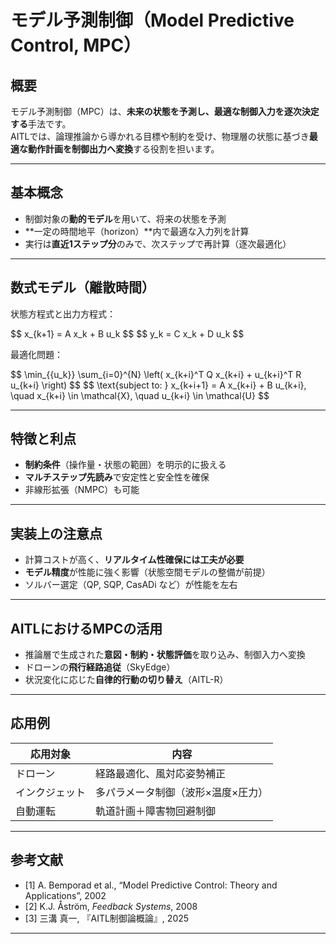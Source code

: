 
# モデル予測制御（Model Predictive Control, MPC）

## 概要

モデル予測制御（MPC）は、**未来の状態を予測し、最適な制御入力を逐次決定する**手法です。  
AITLでは、論理推論から導かれる目標や制約を受け、物理層の状態に基づき**最適な動作計画を制御出力へ変換**する役割を担います。

---

## 基本概念

- 制御対象の**動的モデル**を用いて、将来の状態を予測
- **一定の時間地平（horizon）**内で最適な入力列を計算
- 実行は**直近1ステップ分**のみで、次ステップで再計算（逐次最適化）

---

## 数式モデル（離散時間）

状態方程式と出力方程式：

\$$
x_{k+1} = A x_k + B u_k
\$$
\$$
y_k = C x_k + D u_k
\$$

最適化問題：

\$$
\min_{\{u_k\}} \sum_{i=0}^{N} \left( x_{k+i}^T Q x_{k+i} + u_{k+i}^T R u_{k+i} \right)
\$$
\$$
\text{subject to: } x_{k+i+1} = A x_{k+i} + B u_{k+i}, \quad x_{k+i} \in \mathcal{X}, \quad u_{k+i} \in \mathcal{U}
\$$

---

## 特徴と利点

- **制約条件**（操作量・状態の範囲）を明示的に扱える  
- **マルチステップ先読み**で安定性と安全性を確保  
- 非線形拡張（NMPC）も可能

---

## 実装上の注意点

- 計算コストが高く、**リアルタイム性確保には工夫が必要**  
- **モデル精度**が性能に強く影響（状態空間モデルの整備が前提）  
- ソルバー選定（QP, SQP, CasADi など）が性能を左右

---

## AITLにおけるMPCの活用

- 推論層で生成された**意図・制約・状態評価**を取り込み、制御入力へ変換  
- ドローンの**飛行経路追従**（SkyEdge）  
- 状況変化に応じた**自律的行動の切り替え**（AITL-R）

---

## 応用例

| 応用対象 | 内容 |
|----------|------|
| ドローン | 経路最適化、風対応姿勢補正 |
| インクジェット | 多パラメータ制御（波形×温度×圧力） |
| 自動運転 | 軌道計画＋障害物回避制御 |

---

## 参考文献

- [1] A. Bemporad et al., “Model Predictive Control: Theory and Applications”, 2002  
- [2] K.J. Åström, *Feedback Systems*, 2008  
- [3] 三溝 真一, 『AITL制御論概論』, 2025  

---


